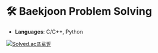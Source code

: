 # 🛠 Baekjoon Problem Solving
- **Languages**: C/C++, Python
<!-- 백준 티어 -->
[![Solved.ac프로필](http://mazassumnida.wtf/api/v2/generate_badge?boj=jsbhaha)](https://solved.ac/jsbhaha)
